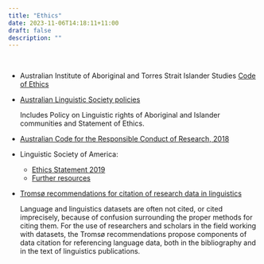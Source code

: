 ```yaml
---
title: "Ethics"
date: 2023-11-06T14:18:11+11:00
draft: false
description: ""
---
```


<br>

- Australian Institute of Aboriginal and Torres Strait Islander Studies [Code of Ethics](https://aiatsis.gov.au/research/ethical-research/code-ethics)

- [Australian Linguistic Society policies](https://als.asn.au/AboutALS/Policies)

  Includes Policy on Linguistic rights of Aboriginal and Islander communities and Statement of Ethics.

- [Australian Code for the Responsible Conduct of Research, 2018](https://www.nhmrc.gov.au/about-us/publications/australian-code-responsible-conduct-research-2018)

- Linguistic Society of America:
  - [Ethics Statement 2019](https://www.linguisticsociety.org/content/lsa-revised-ethics-statement-approved-july-2019)
  - [Further resources](https://www.linguisticsociety.org/resource/ethics-further-resources)

- [Tromsø recommendations for citation of research data in linguistics](https://www.rd-alliance.org/group/linguistics-data-ig/outcomes/troms%C3%B8-recommendations-citation-research-data-linguistics)

  Language and linguistics datasets are often not cited, or cited imprecisely, because of confusion surrounding the proper methods for citing them. For the use of researchers and scholars in the field working with datasets, the Tromsø recommendations propose components of data citation for referencing language data, both in the bibliography and in the text of linguistics publications.
